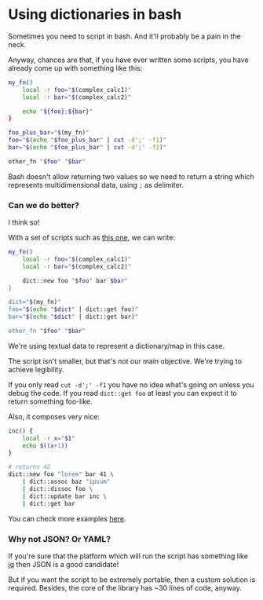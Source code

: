 # Using dictionaries in bash

Sometimes you need to script in bash. And it'll probably be a pain in the neck.

Anyway, chances are that, if you have ever written some scripts, you have already come up with something like this:
```sh
my_fn() 
    local -r foo="$(complex_calc1)"
    local -r bar="$(complex_calc2)"

    echo "${foo};${bar}"
}

foo_plus_bar="$(my_fn)"
foo="$(echo "$foo_plus_bar" | cut -d';' -f1)"
bar="$(echo "$foo_plus_bar" | cut -d';' -f2)"

other_fn "$foo" "$bar"
```

Bash doesn't allow returning two values so we need to return a string which represents multidimensional data, using `;` as delimiter.

### Can we do better?

I think so!

With a set of scripts such as [this one](https://github.com/denisidoro/navi/blob/7be9353a41d5ae1e56ef60d4761863e73cef3d89/src/dict.sh), we can write:
```sh
my_fn() 
    local -r foo="$(complex_calc1)"
    local -r bar="$(complex_calc2)"

    dict::new foo "$foo" bar $bar"
}

dict="$(my_fn)"
foo="$(echo "$dict" | dict::get foo)"
bar="$(echo "$dict" | dict::get bar)"

other_fn "$foo" "$bar"
```

We're using textual data to represent a dictionary/map in this case.

The script isn't smaller, but that's not our main objective. We're trying to achieve legibility.

If you only read `cut -d';' -f1` you have no idea what's going on unless you debug the code. If you read `dict::get foo` at least you can expect it to return something foo-like.

Also, it composes very nice:
```sh
inc() {
    local -r x="$1"
    echo $((x+1))
}

# returns 42
dict::new foo "lorem" bar 41 \
    | dict::assoc baz "ipsum"
    | dict::dissoc foo \
    | dict::update bar inc \
    | dict::get bar
```

You can check more examples [here](https://github.com/denisidoro/navi/blob/dict/test/dict_test.sh).

### Why not JSON? Or YAML?

If you're sure that the platform which will run the script has something like [jq](https://stedolan.github.io/jq/) then JSON is a good candidate!

But if you want the script to be extremely portable, then a custom solution is required. Besides, the core of the library has ~30 lines of code, anyway.